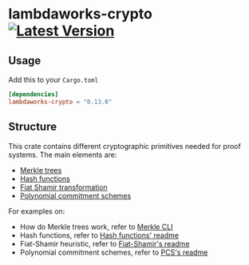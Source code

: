 # lambdaworks-crypto [![Latest Version]][crates.io]

[Latest Version]: https://img.shields.io/crates/v/lambdaworks-crypto.svg
[crates.io]: https://crates.io/crates/lambdaworks-crypto

## Usage

Add this to your `Cargo.toml`
```toml
[dependencies]
lambdaworks-crypto = "0.13.0"
```

## Structure

This crate contains different cryptographic primitives needed for proof systems. The main elements are:
- [Merkle trees](./src/merkle_tree/)
- [Hash functions](./src/hash/)
- [Fiat Shamir transformation](./src/fiat_shamir/)
- [Polynomial commitment schemes](./src/commitments/)

For examples on:
- How do Merkle trees work, refer to [Merkle CLI](../../examples/merkle-tree-cli/README.md)
- Hash functions, refer to [Hash functions' readme](./src/hash/README.md)
- Fiat-Shamir heuristic, refer to [Fiat-Shamir's readme](./src/fiat_shamir/README.md)
- Polynomial commitment schemes, refer to [PCS's readme](./src/commitments/README.md)

